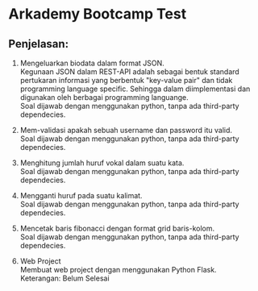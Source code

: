 # Arkademy Bootcamp Test

## Penjelasan:
1. Mengeluarkan biodata dalam format JSON. <br>
Kegunaan JSON dalam REST-API adalah sebagai bentuk standard pertukaran informasi yang berbentuk "key-value pair" dan tidak programming language specific. Sehingga dalam diimplementasi dan digunakan oleh berbagai programming languange.<br>
Soal dijawab dengan menggunakan python, tanpa ada third-party dependecies.<br>

2. Mem-validasi apakah sebuah username dan password itu valid. <br>
Soal dijawab dengan menggunakan python, tanpa ada third-party dependecies. <br>

3. Menghitung jumlah huruf vokal dalam suatu kata. <br>
Soal dijawab dengan menggunakan python, tanpa ada third-party dependecies. <br>

4. Mengganti huruf pada suatu kalimat. <br>
Soal dijawab dengan menggunakan python, tanpa ada third-party dependecies. <br>

5. Mencetak baris fibonacci dengan format grid baris-kolom. <br>
Soal dijawab dengan menggunakan python, tanpa ada third-party dependecies. <br>

6. Web Project <br>
Membuat web project dengan menggunakan Python Flask.<br>
Keterangan: Belum Selesai<br>

